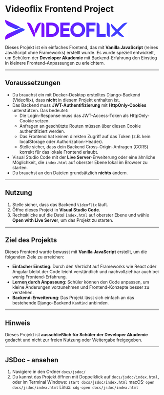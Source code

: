 # Videoflix Frontend Project

![Videoflix Logo](assets/icons/logo_icon.svg)

Dieses Projekt ist ein einfaches Frontend, das mit **Vanilla JavaScript** (reines JavaScript ohne Frameworks) erstellt wurde. Es wurde speziell entwickelt, um Schülern der **Developer Akademie** mit Backend-Erfahrung den Einstieg in kleinere Frontend-Anpassungen zu erleichtern.

---

## Voraussetzungen

- Du brauchst ein mit Docker-Desktop erstelltes Django-Backend (Videoflix), dass **nicht** in diesem Projekt enthalten ist.
- Das Backend muss **JWT-Authentifizierung** mit **HttpOnly-Cookies** unterstützen. Das bedeutet:
  - Die Login-Response muss das JWT-Access-Token als HttpOnly-Cookie setzen.
  - Anfragen an geschützte Routen müssen über diesen Cookie authentifiziert werden.
  - Das Frontend hat keinen direkten Zugriff auf das Token (z.B. kein localStorage oder Authorization-Header).
  - Stelle sicher, dass dein Backend Cross-Origin-Anfragen (CORS) korrekt für das lokale Frontend erlaubt.
- Visual Studio Code mit der **Live Server**-Erweiterung oder eine ähnliche Möglichkeit, die `index.html` auf oberster Ebene lokal im Browser zu starten.
- Du brauchst an den Dateien grundsätzlich **nichts** ändern.
---

## Nutzung

1. Stelle sicher, dass das Backend `Videoflix` läuft.
2. Öffne dieses Projekt in **Visual Studio Code**.
3. Rechtsklicke auf die Datei `index.html` auf oberster Ebene und wähle **Open with Live Server**, um das Projekt zu starten.

---

## Ziel des Projekts

Dieses Frontend wurde bewusst mit **Vanilla JavaScript** erstellt, um die folgenden Ziele zu erreichen:

- **Einfacher Einstieg**: Durch den Verzicht auf Frameworks wie React oder Angular bleibt der Code leicht verständlich und nachvollziehbar auch bei wenig Frontend-Erfahrung.
- **Lernen durch Anpassung**: Schüler können den Code anpassen, um kleine Änderungen vorzunehmen und Frontend-Konzepte besser zu verstehen.
- **Backend-Erweiterung**: Das Projekt lässt sich einfach an das bestehende Django-Backend `KanMind` anbinden.

---

## Hinweis

Dieses Projekt ist **ausschließlich für Schüler der Developer Akademie** gedacht und nicht zur freien Nutzung oder Weitergabe freigegeben.

---

## JSDoc - ansehen

1. Navigiere in den Ordner `docs/jsdoc/`
2. Du kannst das Projekt öffnen mit Doppelklick auf `docs/jsdoc/index.html`, oder im Terminal
   Windows: `start docs/jsdoc/index.html`
   macOS: `open docs/jsdoc/index.html`
   Linux: `xdg-open docs/jsdoc/index.html` 
